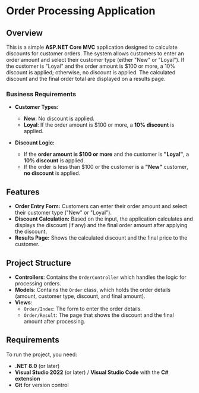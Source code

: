 # Order Processing Application

## Overview
This is a simple **ASP.NET Core MVC** application designed to calculate discounts for customer orders. The system allows customers to enter an order amount and select their customer type (either "New" or "Loyal"). If the customer is "Loyal" and the order amount is $100 or more, a 10% discount is applied; otherwise, no discount is applied. The calculated discount and the final order total are displayed on a results page.

### Business Requirements
- **Customer Types:**
  - **New**: No discount is applied.
  - **Loyal**: If the order amount is $100 or more, a **10% discount** is applied.
  
- **Discount Logic:**
  - If the **order amount is $100 or more** and the customer is **"Loyal"**, a **10% discount** is applied.
  - If the order is less than $100 or the customer is a **"New"** customer, **no discount** is applied.

## Features
- **Order Entry Form:** Customers can enter their order amount and select their customer type ("New" or "Loyal").
- **Discount Calculation:** Based on the input, the application calculates and displays the discount (if any) and the final order amount after applying the discount.
- **Results Page:** Shows the calculated discount and the final price to the customer.

## Project Structure
- **Controllers**: Contains the `OrderController` which handles the logic for processing orders.
- **Models**: Contains the `Order` class, which holds the order details (amount, customer type, discount, and final amount).
- **Views**: 
  - `Order/Index`: The form to enter the order details.
  - `Order/Result`: The page that shows the discount and the final amount after processing.
  
## Requirements
To run the project, you need:
- **.NET 8.0** (or later)
- **Visual Studio 2022** (or later) / **Visual Studio Code** with the **C# extension**
- **Git** for version control


